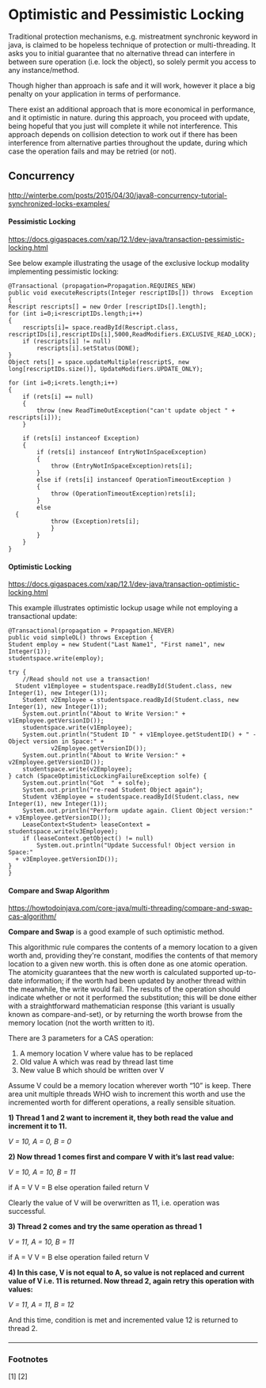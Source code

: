 # Optimistic and Pessimistic Locking

Traditional protection mechanisms, e.g. mistreatment synchronic keyword in java, is claimed to be hopeless technique of protection or multi-threading. It asks you to initial guarantee that no alternative thread can interfere in between sure operation (i.e. lock the object), so solely permit you access to any instance/method.

Though higher than approach is safe and it will work, however it place a big penalty on your application in terms of performance. 

There exist an additional approach that is more economical in performance, and it optimistic in nature. during this approach, you proceed with  update, being hopeful that you just will complete it while not interference. This approach depends on collision detection to work out if there has been interference from alternative parties throughout the update, during which case the operation fails and may be retried (or not).


## Concurrency

http://winterbe.com/posts/2015/04/30/java8-concurrency-tutorial-synchronized-locks-examples/


#### <i class="icon-file"></i>Pessimistic Locking

https://docs.gigaspaces.com/xap/12.1/dev-java/transaction-pessimistic-locking.html

See below example illustrating the usage of the exclusive lockup modality implementing pessimistic locking:

    @Transactional (propagation=Propagation.REQUIRES_NEW)  
	public void executeRescripts(Integer rescriptIDs[]) throws 	Exception  
	{  
    Rescript rescripts[] = new Order [rescriptIDs[].length];  
    for (int i=0;i<rescriptIDs.length;i++)  
    {  
        rescripts[i]= space.readById(Rescript.class, rescriptIDs[i],rescriptIDs[i],5000,ReadModifiers.EXCLUSIVE_READ_LOCK);  
        if (rescripts[i] != null)  
            rescripts[i].setStatus(DONE);  
    }  
    Object rets[] = space.updateMultiple(rescriptS, new long[rescriptIDs.size()], UpdateModifiers.UPDATE_ONLY);  
  
    for (int i=0;i<rets.length;i++)  
    {  
        if (rets[i] == null)  
        {  
            throw (new ReadTimeOutException("can't update object " + rescripts[i]));  
        }  
  
        if (rets[i] instanceof Exception)  
        {  
            if (rets[i] instanceof EntryNotInSpaceException)  
            {  
                throw (EntryNotInSpaceException)rets[i];  
            }  
            else if (rets[i] instanceof OperationTimeoutException )  
            {  
                throw (OperationTimeoutException)rets[i];  
            }  
            else  
	  {  
                throw (Exception)rets[i];  
	            }  
	        }  
	    }  
	}


#### <i class="icon-folder-open"></i>  Optimistic Locking

https://docs.gigaspaces.com/xap/12.1/dev-java/transaction-optimistic-locking.html

This example illustrates optimistic lockup usage while not employing a transactional update:

    @Transactional(propagation = Propagation.NEVER)  
	public void simpleOL() throws Exception {  
    Student employ = new Student("Last Name1", "First name1", new Integer(1));  
    studentspace.write(employ);  
  
    try {  
        //Read should not use a transaction!  
	  Student v1Employee = studentspace.readById(Student.class, new Integer(1), new Integer(1));  
        Student v2Employee = studentspace.readById(Student.class, new Integer(1), new Integer(1));  
        System.out.println("About to Write Version:" + v1Employee.getVersionID());  
        studentspace.write(v1Employee);  
        System.out.println("Student ID " + v1Employee.getStudentID() + " - Object version in Space:" +  
                v2Employee.getVersionID());  
        System.out.println("About to Write Version:" + v2Employee.getVersionID());  
        studentspace.write(v2Employee);  
    } catch (SpaceOptimisticLockingFailureException solfe) {  
        System.out.println("Got  " + solfe);  
        System.out.println("re-read Student Object again");  
        Student v3Employee = studentspace.readById(Student.class, new Integer(1), new Integer(1));  
        System.out.println("Perform update again. Client Object version:" + v3Employee.getVersionID());  
        LeaseContext<Student> leaseContext = studentspace.write(v3Employee);  
        if (leaseContext.getObject() != null)  
            System.out.println("Update Successful! Object version in Space:"  
	  + v3Employee.getVersionID());  
    }  
	}

#### <i class="icon-pencil"></i>  Compare and Swap Algorithm

https://howtodoinjava.com/core-java/multi-threading/compare-and-swap-cas-algorithm/

**Compare and Swap** is a good example of such optimistic method. 

This algorithmic rule compares the contents of a memory location to a given worth and, providing they're constant, modifies the contents of that memory location to a given new worth. this is often done as one atomic operation. The atomicity guarantees that the new worth is calculated supported up-to-date information; if the worth had been updated by another thread within the meanwhile, the write would fail. The results of the operation should indicate whether or not it performed the substitution; this will be done either with a straightforward mathematician response (this variant is usually known as compare-and-set), or by returning the worth browse from the memory location (not the worth written to it).

There are 3 parameters for a CAS operation:

1.  A memory location V where value has to be replaced
2.  Old value A which was read by thread last time
3.  New value B which should be written over V

Assume V could be a memory location wherever worth “10” is keep. There area unit multiple threads WHO wish to increment this worth and use the incremented worth for different operations, a really sensible situation.

**1) Thread 1 and 2 want to increment it, they both read the value and increment it to 11.**

_V = 10, A = 0, B = 0_

**2) Now thread 1 comes first and compare V with it’s last read value:**

_V = 10, A = 10, B = 11_

if     A = V
   V = B
 else
   operation failed
   return V

Clearly the value of V will be overwritten as 11, i.e. operation was successful.

**3) Thread 2 comes and try the same operation as thread 1**

_V = 11, A = 10, B = 11_

if     A = V
   V = B
 else
   operation failed
   return V

**4) In this case, V is not equal to A, so value is not replaced and current value of V i.e. 11 is returned. Now thread 2, again retry this operation with values:**

_V = 11, A = 11, B = 12_

And this time, condition is met and incremented value 12 is returned to thread 2.


#### <i class="icon-trash"></i> 


#### <i class="icon-hdd"></i>


----------

### Footnotes

[1] 
[2]
